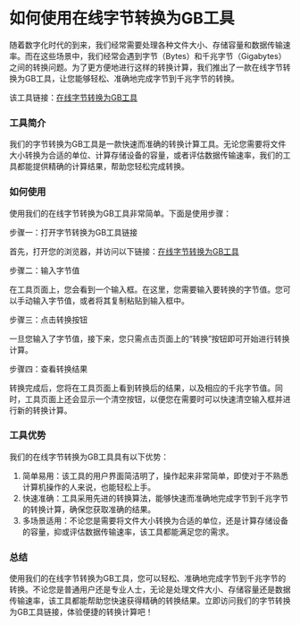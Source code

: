 如何使用在线字节转换为GB工具
===============

随着数字化时代的到来，我们经常需要处理各种文件大小、存储容量和数据传输速率。而在这些场景中，我们经常会遇到字节（Bytes）和千兆字节（Gigabytes）之间的转换问题。为了更方便地进行这样的转换计算，我们推出了一款在线字节转换为GB工具，让您能够轻松、准确地完成字节到千兆字节的转换。

该工具链接：[在线字节转换为GB工具](https://www.onlinecalculatorsfree.com/zh-cn/convert/convert-bytes-to-gb.html)

### 工具简介

我们的字节转换为GB工具是一款快速而准确的转换计算工具。无论您需要将文件大小转换为合适的单位、计算存储设备的容量，或者评估数据传输速率，我们的工具都能提供精确的计算结果，帮助您轻松完成转换。

### 如何使用

使用我们的在线字节转换为GB工具非常简单。下面是使用步骤：

步骤一：打开字节转换为GB工具链接

首先，打开您的浏览器，并访问以下链接：[在线字节转换为GB工具](https://www.onlinecalculatorsfree.com/zh-cn/convert/convert-bytes-to-gb.html)

步骤二：输入字节值

在工具页面上，您会看到一个输入框。在这里，您需要输入要转换的字节值。您可以手动输入字节值，或者将其复制粘贴到输入框中。

步骤三：点击转换按钮

一旦您输入了字节值，接下来，您只需点击页面上的“转换”按钮即可开始进行转换计算。

步骤四：查看转换结果

转换完成后，您将在工具页面上看到转换后的结果，以及相应的千兆字节值。同时，工具页面上还会显示一个清空按钮，以便您在需要时可以快速清空输入框并进行新的转换计算。

### 工具优势

我们的在线字节转换为GB工具具有以下优势：

1. 简单易用：该工具的用户界面简洁明了，操作起来非常简单，即使对于不熟悉计算机操作的人来说，也能轻松上手。
2. 快速准确：工具采用先进的转换算法，能够快速而准确地完成字节到千兆字节的转换计算，确保您获取准确的结果。
3. 多场景适用：不论您是需要将文件大小转换为合适的单位，还是计算存储设备的容量，抑或评估数据传输速率，该工具都能满足您的需求。

### 总结

使用我们的在线字节转换为GB工具，您可以轻松、准确地完成字节到千兆字节的转换。不论您是普通用户还是专业人士，无论是处理文件大小、存储容量还是数据传输速率，该工具都能帮助您快速获得精确的转换结果。立即访问我们的字节转换为GB工具链接，体验便捷的转换计算吧！